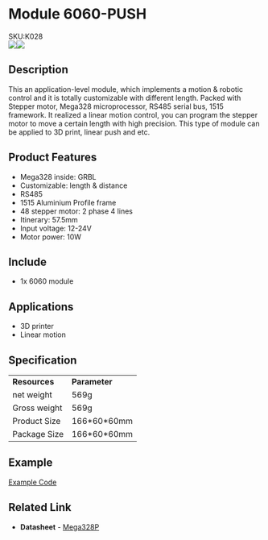 # Module 6060-PUSH

<div class="badge badge-pill badge-primary product_sku_tag">SKU:K028</div>

<div class="product_pic"><img src="assets/img/product_pics/1515/6060-push/6060_push_01.webp"><img src="assets/img/product_pics/1515/6060-push/6060_push_02.webp"></div>

## Description

This an application-level module, which implements a motion & robotic control and it is totally customizable with different length. Packed with Stepper motor, Mega328 microprocessor, RS485 serial bus, 1515 framework. It realized a linear motion control, you can program the stepper motor to move a certain length with high precision. This type of module can be applied to 3D print,  linear push and etc.

## Product Features

- Mega328 inside: GRBL 
- Customizable: length & distance
- RS485 
- 1515 Aluminium Profile frame
- 48 stepper motor: 2 phase 4 lines 
- Itinerary: 57.5mm
- Input voltage: 12-24V
- Motor power: 10W 

## Include

- 1x 6060 module 

## Applications

- 3D printer
- Linear motion

## Specification

<table>
   <tr style="font-weight:bold">
      <td>Resources</td>
      <td>Parameter</td>
   </tr>
   <tr>
      <td>net weight</td>
      <td>569g</td>
   </tr>
   <tr>
      <td>Gross weight</td>
      <td>569g</td>
   </tr>
   <tr>
      <td>Product Size</td>
      <td>166*60*60mm</td>
   </tr>
   <tr>
      <td>Package Size</td>
      <td>166*60*60mm</td>
   </tr>
 </table>


## Example

<a href="#/en/uiflow/RS485">Example Code</a>

## Related Link

-  **Datasheet** - [Mega328P](http://ww1.microchip.com/downloads/en/DeviceDoc/Atmel-7810-Automotive-Microcontrollers-ATmega328P_Datasheet.pdf)
  
<script>

   var purchase_link = 'https://m5stack.com/collections/m5-application/products/m5stack-6060-push';

   anchor_search(purchase_link);
   scrollFunc();

</script>


